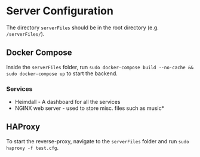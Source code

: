 # Server Configuration

The directory `serverFiles` should be in the root directory (e.g. `/serverFiles/`).

## Docker Compose

Inside the `serverFiles` folder, run `sudo docker-compose build --no-cache && sudo docker-compose up` to start the backend.

### Services

* Heimdall - A dashboard for all the services
* NGINX web server - used to store misc. files such as music*

## HAProxy

To start the reverse-proxy, navigate to the `serverFiles` folder and run `sudo haproxy -f test.cfg`.
